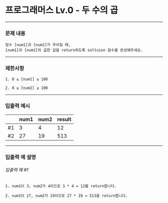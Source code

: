 # 프로그래머스 Lv.0 -  두 수의 곱
--------------------

### 문제 내용

    정수 [num1]과 [num2]가 주어질 때, 
    [num1]과 [num2]의 곱한 값을 return하도록 soltuion 함수를 완성해주세요.
*****
### 제한사항

    1. 0 ≤ [num1] ≤ 100

    2. 0 ≤ [num2] ≤ 100


*****
### 입출력 예시

|    | num1 | num2 | result |
|----|------|------|--------|
| #1 | 3    | 4    | 12     |
| #2 | 27   | 19   | 513    |

*****

### 입출력 예 설명
###### 입출력 예 #1
    1. num1이 3, num2가 4이므로 3 * 4 = 12를 return합니다.

    2. num1이 27, num2가 19이므로 27 * 19 = 513을 return합니다.